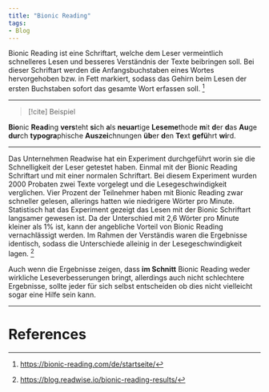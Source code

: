 ```yaml
---
title: "Bionic Reading"
tags:
- Blog
---
```



Bionic Reading ist eine Schriftart, welche dem Leser vermeintlich schnelleres Lesen und besseres Verständnis der Texte beibringen soll. Bei dieser Schriftart werden die Anfangsbuchstaben eines Wortes hervorgehoben bzw. in Fett markiert, sodass das Gehirn beim Lesen der ersten Buchstaben sofort das gesamte Wort erfassen soll. [^1] 

---
> [!cite] Beispiel

**Bio**nic **Read**ing **vers**teht **si**ch **a**ls **neuar**tige **Leseme**thode **m**it **d**er **d**as **Au**ge **dur**ch **typogra**phische **Auszei**chnungen **üb**er **d**en **Te**xt **gefü**hrt **wi**rd.

---

Das Unternehmen Readwise hat ein Experiment durchgeführt worin sie die Schnelligkeit der Leser getestet haben. Einmal mit der Bionic Reading Schriftart und mit einer normalen Schriftart. Bei diesem Experiment wurden 2000 Probaten zwei Texte vorgelegt und die Lesegeschwindigkeit verglichen. Vier Prozent der Teilnehmer haben mit Bionic Reading zwar schneller gelesen, allerings hatten wie niedrigere Wörter pro Minute. Statistisch hat das Experiment gezeigt das Lesen mit der Bionic Schriftart langsamer gewesen ist. Da der Unterschied mit 2,6 Wörter pro Minute kleiner als 1% ist, kann der angebliche Vorteil von Bionic Reading vernachlässigt werden. Im Rahmen der Verständis waren die Ergebnisse identisch, sodass die Unterschiede alleinig in der Lesegeschwindigkeit lagen. [^2]

Auch wenn die Ergebnisse zeigen, dass **im Schnitt** Bionic Reading weder wirkliche Leseverbesserungen bringt, allerdings auch nicht schlechtere Ergebnisse, sollte jeder für sich selbst entscheiden ob dies nicht vielleicht sogar eine Hilfe sein kann.





---
# References

[^1]: https://bionic-reading.com/de/startseite/
[^2]: https://blog.readwise.io/bionic-reading-results/